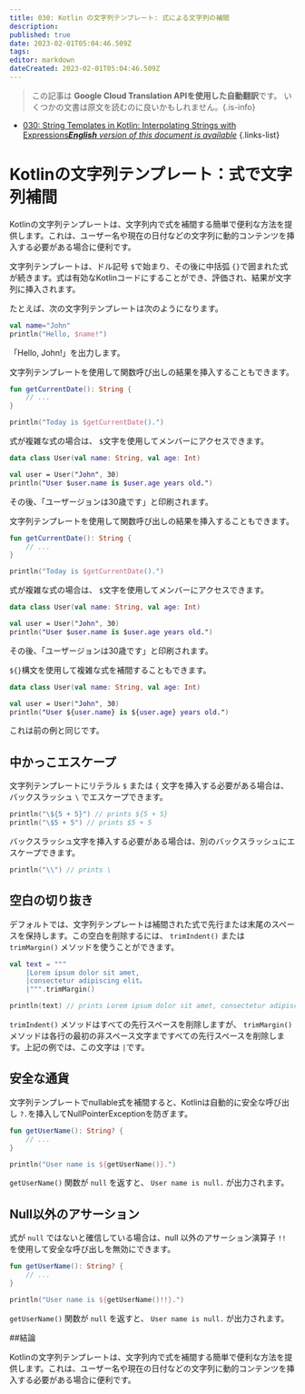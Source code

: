 ```yaml
---
title: 030: Kotlin の文字列テンプレート: 式による文字列の補間
description: 
published: true
date: 2023-02-01T05:04:46.509Z
tags: 
editor: markdown
dateCreated: 2023-02-01T05:04:46.509Z
---
```


> この記事は **Google Cloud Translation APIを使用した自動翻訳**です。
いくつかの文書は原文を読むのに良いかもしれません。{.is-info}

- [030: String Templates in Kotlin: Interpolating Strings with Expressions***English** version of this document is available*](/en/Knowledge-base/Kotlin/Learning/030-string-templates-in-kotlin-interpolating-strings-with-expressions)
{.links-list}




# Kotlinの文字列テンプレート：式で文字列補間

Kotlinの文字列テンプレートは、文字列内で式を補間する簡単で便利な方法を提供します。これは、ユーザー名や現在の日付などの文字列に動的コンテンツを挿入する必要がある場合に便利です。

文字列テンプレートは、ドル記号 `$`で始まり、その後に中括弧 `{}`で囲まれた式が続きます。式は有効なKotlinコードにすることができ、評価され、結果が文字列に挿入されます。

たとえば、次の文字列テンプレートは次のようになります。

```kotlin
val name="John"
println("Hello, $name!")
```

「Hello, John!」を出力します。

文字列テンプレートを使用して関数呼び出しの結果を挿入することもできます。

```kotlin
fun getCurrentDate(): String {
    // ...
}

println("Today is $getCurrentDate().")
```

式が複雑な式の場合は、 `$`文字を使用してメンバーにアクセスできます。

```kotlin
data class User(val name: String, val age: Int)

val user = User("John", 30)
println("User $user.name is $user.age years old.")
```

その後、「ユーザージョンは30歳です」と印刷されます。

文字列テンプレートを使用して関数呼び出しの結果を挿入することもできます。

```kotlin
fun getCurrentDate(): String {
    // ...
}

println("Today is $getCurrentDate().")
```

式が複雑な式の場合は、 `$`文字を使用してメンバーにアクセスできます。

```kotlin
data class User(val name: String, val age: Int)

val user = User("John", 30)
println("User $user.name is $user.age years old.")
```

その後、「ユーザージョンは30歳です」と印刷されます。

`${}`構文を使用して複雑な式を補間することもできます。

```kotlin
data class User(val name: String, val age: Int)

val user = User("John", 30)
println("User ${user.name} is ${user.age} years old.")
```

これは前の例と同じです。

## 中かっこエスケープ

文字列テンプレートにリテラル `$` または `{` 文字を挿入する必要がある場合は、バックスラッシュ `\` でエスケープできます。

```kotlin
println("\${5 + 5}") // prints ${5 + 5}
println("\$5 + 5") // prints $5 + 5
```

バックスラッシュ文字を挿入する必要がある場合は、別のバックスラッシュにエスケープできます。

```kotlin
println("\\") // prints \
```

## 空白の切り抜き

デフォルトでは、文字列テンプレートは補間された式で先行または末尾のスペースを保持します。この空白を削除するには、 `trimIndent()` または `trimMargin()` メソッドを使うことができます。

```kotlin
val text = """
    |Lorem ipsum dolor sit amet,
    |consectetur adipiscing elit。
    |""".trimMargin()

println(text) // prints Lorem ipsum dolor sit amet, consectetur adipiscing elit.
```

`trimIndent()` メソッドはすべての先行スペースを削除しますが、 `trimMargin()` メソッドは各行の最初の非スペース文字まですべての先行スペースを削除します。上記の例では、この文字は `|`です。

## 安全な通貨

文字列テンプレートでnullable式を補間すると、Kotlinは自動的に安全な呼び出し `?.`を挿入してNullPointerExceptionを防ぎます。

```kotlin
fun getUserName(): String? {
    // ...
}

println("User name is ${getUserName()}.")
```

`getUserName()` 関数が `null` を返すと、 `User name is null.` が出力されます。

## Null以外のアサーション

式が `null` ではないと確信している場合は、null 以外のアサーション演算子 `!!` を使用して安全な呼び出しを無効にできます。

```kotlin
fun getUserName(): String? {
    // ...
}

println("User name is ${getUserName()!!}.")
```

`getUserName()` 関数が `null` を返すと、 `User name is null.` が出力されます。

##結論

Kotlinの文字列テンプレートは、文字列内で式を補間する簡単で便利な方法を提供します。これは、ユーザー名や現在の日付などの文字列に動的コンテンツを挿入する必要がある場合に便利です。